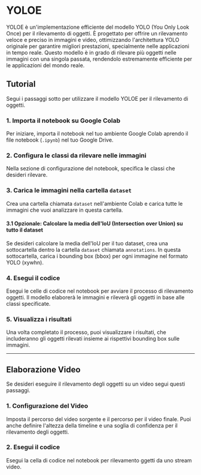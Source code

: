 # YOLOE

YOLOE è un'implementazione efficiente del modello YOLO (You Only Look Once) per il rilevamento di oggetti. È progettato per offrire un rilevamento veloce e preciso in immagini e video, ottimizzando l'architettura YOLO originale per garantire migliori prestazioni, specialmente nelle applicazioni in tempo reale. Questo modello è in grado di rilevare più oggetti nelle immagini con una singola passata, rendendolo estremamente efficiente per le applicazioni del mondo reale.

## Tutorial

Segui i passaggi sotto per utilizzare il modello YOLOE per il rilevamento di oggetti.

### 1. Importa il notebook su Google Colab
Per iniziare, importa il notebook nel tuo ambiente Google Colab aprendo il file notebook (`.ipynb`) nel tuo Google Drive.

### 2. Configura le classi da rilevare nelle immagini
Nella sezione di configurazione del notebook, specifica le classi che desideri rilevare.

### 3. Carica le immagini nella cartella `dataset`
Crea una cartella chiamata `dataset` nell'ambiente Colab e carica tutte le immagini che vuoi analizzare in questa cartella.

#### 3.1 Opzionale: Calcolare la media dell'IoU (Intersection over Union) su tutto il dataset
Se desideri calcolare la media dell'IoU per il tuo dataset, crea una sottocartella dentro la cartella `dataset` chiamata `annotations`. In questa sottocartella, carica i bounding box (bbox) per ogni immagine nel formato YOLO (xywhn).

### 4. Esegui il codice
Esegui le celle di codice nel notebook per avviare il processo di rilevamento oggetti. Il modello elaborerà le immagini e rileverà gli oggetti in base alle classi specificate.

### 5. Visualizza i risultati
Una volta completato il processo, puoi visualizzare i risultati, che includeranno gli oggetti rilevati insieme ai rispettivi bounding box sulle immagini.

---

## Elaborazione Video

Se desideri eseguire il rilevamento degli oggetti su un video segui questi passaggi.

### 1. Configurazione del Video

Imposta il percorso del video sorgente e il percorso per il video finale. Puoi anche definire l'altezza della timeline e una soglia di confidenza per il rilevamento degli oggetti.

### 2. Esegui il codice

Esegui la cella di codice nel notebook per rilevamento ggetti da uno stream video.
